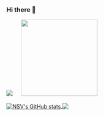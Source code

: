 ### Hi there 👋
<img src="https://political-capable-roll.glitch.me/get/@nsv2051?theme=rule34" /> &emsp; <img src="https://getter-eight.vercel.app/sfw?eps=happy,wink,smug,wave,smile,nom" height="200" />

<div>
  <a href="https://github.com/anuraghazra/github-readme-stats#gh-light-mode-only">
    <img align="center" src="https://github-readme-stats.vercel.app/api?username=nsv2051&count_private=true&show_icons=true" alt="NSV's GitHub stats" />
    <img align="center" src="https://github-readme-stats.vercel.app/api/top-langs/?username=nsv2051&hide=html,css,vue,dockerfile&langs_count=10&show_icons=true&layout=compact" />
  </a>
</div>

</br>
